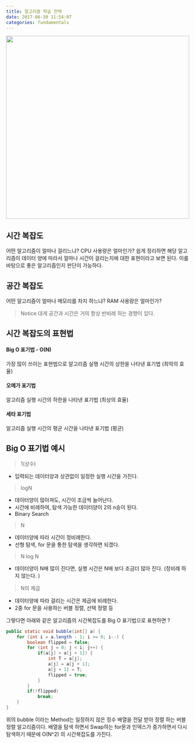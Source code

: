 ```yaml
---
title: 알고리즘 학습 전략
date: 2017-06-30 11:54:07
categories: fundamentals
---
```


<img src='https://i1.wp.com/texblog.org/Wordpress/wp-content/uploads/2014/06/big-o-example-latex.png' width='500' />

## 시간 복잡도 

어떤 알고리즘이 얼마나 걸리느냐? CPU 사용량은 얼마인가?
쉽게 정리하면 해당 알고리즘이 데이터 양에 따라서 얼마나 시간이 걸리는지에 대한 표현이라고 보면 된다. 이를 바탕으로 좋은 알고리즘인지 판단이 가능하다.


## 공간 복잡도

어떤 알고리즘이 얼마나 메모리를 차지 하느냐? RAM 사용량은 얼마인가?

> Notice
대게 공간과 시간은 거의 항상 반비례 하는 경향이 있다.


## 시간 복잡도의 표현법

#### Big O 표기법 - O(N)

가장 많이 쓰이는 표현법으로 알고리즘 실행 시간의 상한을 나타낸 표기법 (최악의 효율)

#### 오메가 표기법 

알고리즘 실행 시간의 하한을 나타낸 표기법 (최상의 효율)

#### 세타 표기법

알고리즘 실행 시간의 평균 시간을 나타낸 표기법 (평균)

## Big O 표기법 예시


> 1(상수) 
- 입력되는 데이터양과 상관없이 일정한 실행 시간을 가진다.


> logN 
- 데이터양이 많아져도, 시간이 조금씩 늘어난다.
- 시간에 비례하여, 탐색 가능한 데이터양이 2의 n승이 된다.
- Binary Search


> N
- 데이터양에 따라 시간이 정비례한다.
- 선형 탐색, for 문을 통한 탐색을 생각하면 되겠다.

> N log N
- 데이터양이 N배 많이 진다면, 실행 시간은 N배 보다 조금더 많아 진다. (정비례 하지 않는다. )


> N의 제곱
- 데이터양에 따라 걸리는 시간은 제곱에 비례한다.
- 2중 for 문을 사용하는 버블 정렬, 선택 정렬 등

그렇다면 아래와 같은 알고리즘의 시간복잡도를 Big O 표기법으로 표현하면 ?

```java
public static void bubble(int[] a) {
	for (int i = a.length - 1; i >= 0; i--) {
		boolean flipped = false;
		for (int j = 0; j < i; j++) {
			if(a[j] > a[j + 1]) {
				int T = a[j];
				a[j] = a[j + 1];
				a[j + 1] = T;
				flipped = true;
			}
		}
		if(!flipped)
			break;
	}
}
```

위의 bubble 이라는 Method는 일정하지 않은 정수 배열을 전달 받아 정렬 하는 버블정렬 알고리즘이다. 배열을 탐색 하면서 Swap하는 for문과 인덱스가 증가하면서 다시 탐색하기 때문에 O(N^2) 의 시간복잡도를 가진다.
